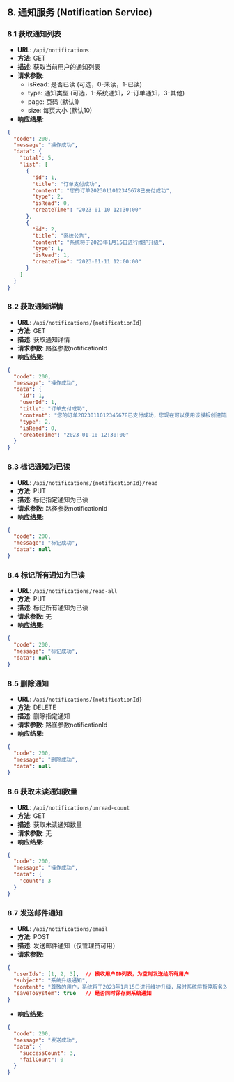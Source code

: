 ## 8. 通知服务 (Notification Service)

### 8.1 获取通知列表

- **URL**: `/api/notifications`
- **方法**: GET
- **描述**: 获取当前用户的通知列表
- **请求参数**: 
  - isRead: 是否已读 (可选，0-未读，1-已读)
  - type: 通知类型 (可选，1-系统通知，2-订单通知，3-其他)
  - page: 页码 (默认1)
  - size: 每页大小 (默认10)
- **响应结果**:

```json
{
  "code": 200,
  "message": "操作成功",
  "data": {
    "total": 5,
    "list": [
      {
        "id": 1,
        "title": "订单支付成功",
        "content": "您的订单2023011012345678已支付成功",
        "type": 2,
        "isRead": 0,
        "createTime": "2023-01-10 12:30:00"
      },
      {
        "id": 2,
        "title": "系统公告",
        "content": "系统将于2023年1月15日进行维护升级",
        "type": 1,
        "isRead": 1,
        "createTime": "2023-01-11 12:00:00"
      }
    ]
  }
}
```
### 8.2 获取通知详情

- **URL**: `/api/notifications/{notificationId}`
- **方法**: GET
- **描述**: 获取通知详情
- **请求参数**: 路径参数notificationId
- **响应结果**:

```json
{
  "code": 200,
  "message": "操作成功",
  "data": {
    "id": 1,
    "userId": 1,
    "title": "订单支付成功",
    "content": "您的订单2023011012345678已支付成功，您现在可以使用该模板创建简历了。",
    "type": 2,
    "isRead": 0,
    "createTime": "2023-01-10 12:30:00"
  }
}
```

### 8.3 标记通知为已读

- **URL**: `/api/notifications/{notificationId}/read`
- **方法**: PUT
- **描述**: 标记指定通知为已读
- **请求参数**: 路径参数notificationId
- **响应结果**:

```json
{
  "code": 200,
  "message": "标记成功",
  "data": null
}
```

### 8.4 标记所有通知为已读

- **URL**: `/api/notifications/read-all`
- **方法**: PUT
- **描述**: 标记所有通知为已读
- **请求参数**: 无
- **响应结果**:

```json
{
  "code": 200,
  "message": "标记成功",
  "data": null
}
```

### 8.5 删除通知

- **URL**: `/api/notifications/{notificationId}`
- **方法**: DELETE
- **描述**: 删除指定通知
- **请求参数**: 路径参数notificationId
- **响应结果**:

```json
{
  "code": 200,
  "message": "删除成功",
  "data": null
}
```

### 8.6 获取未读通知数量

- **URL**: `/api/notifications/unread-count`
- **方法**: GET
- **描述**: 获取未读通知数量
- **请求参数**: 无
- **响应结果**:

```json
{
  "code": 200,
  "message": "操作成功",
  "data": {
    "count": 3
  }
}
```

### 8.7 发送邮件通知

- **URL**: `/api/notifications/email`
- **方法**: POST
- **描述**: 发送邮件通知（仅管理员可用）
- **请求参数**:

```json
{
  "userIds": [1, 2, 3],  // 接收用户ID列表，为空则发送给所有用户
  "subject": "系统升级通知",
  "content": "尊敬的用户，系统将于2023年1月15日进行维护升级，届时系统将暂停服务2小时。",
  "saveToSystem": true   // 是否同时保存到系统通知
}
```

- **响应结果**:

```json
{
  "code": 200,
  "message": "发送成功",
  "data": {
    "successCount": 3,
    "failCount": 0
  }
}
```